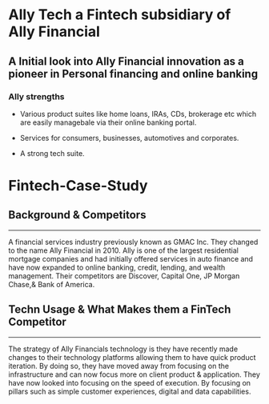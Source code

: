 # Ally Tech a Fintech subsidiary of Ally Financial
## A Initial look into Ally Financial innovation as a pioneer in Personal financing and online banking


### Ally strengths

- Various product suites like home loans, IRAs, CDs, brokerage etc which are easily managebale via their online banking portal.

- Services for consumers, businesses, automotives and corporates.

- A strong tech suite.

# Fintech-Case-Study
## Background & Competitors
---


​A financial services industry previously known as GMAC Inc. They changed to the name Ally Financial in 2010. Ally is one of the largest residential mortgage companies and had initially offered services in auto finance and have now expanded to online banking, credit, lending, and wealth management. 
Their competitors are Discover, Capital One, JP Morgan Chase,& Bank of America. 



## Techn Usage & What Makes them a FinTech Competitor
---


The strategy of Ally Financials technology is they have recently made changes to their technology platforms allowing them to have quick product iteration. By doing so, they have moved away from focusing on the infrastructure and can now focus more on client product & application.  They have now looked into focusing on the speed of execution. By focusing on pillars such as simple customer experiences, digital and data capabilities. 